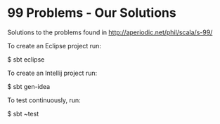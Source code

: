 99 Problems - Our Solutions
===========================

Solutions to the problems found in http://aperiodic.net/phil/scala/s-99/

To create an Eclipse project run:
  
$ sbt eclipse


To create an Intellij project run:
 
$ sbt gen-idea


To test continuously, run:

$ sbt ~test
